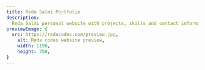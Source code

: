 ```yaml
---
title: Reda Salmi Portfolio
description:
  Reda Salmi personal website with projects, skills and contact informations
previewImage: {
  src: https://redacodes.com/preview.jpg,
	alt: Reda codes website preview,
	width: 1190,
	height: 750,
}
---
```

